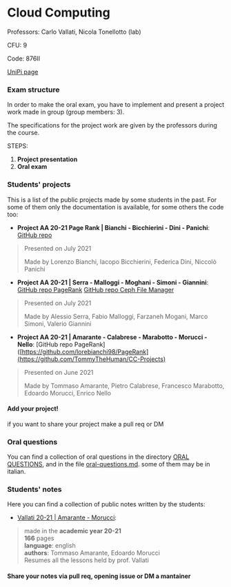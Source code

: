 # Cloud Computing

Professors: Carlo Vallati, Nicola Tonellotto (lab)

CFU: 9

Code: 876II

[UniPi page](https://esami.unipi.it/esami2/programma.php?pg=ects&c=48212)

### Exam structure

In order to make the oral exam, you have to implement and present a project work made in group (group members: 3).

The specifications for the project work are given by the professors during the course.

STEPS:

1. **Project presentation**
2. **Oral exam**

### Students' projects

This is a list of the public projects made by some students in the past. For some of them only the documentation is available, for some others the code too:
- **Project AA 20-21 Page Rank | Bianchi - Bicchierini - Dini - Panichi**: [GitHub repo](https://github.com/lorebianchi98/PageRank)
>Presented on July 2021
>
>Made by Lorenzo Bianchi, Iacopo Bicchierini, Federica Dini, Niccolò Panichi
>
- **Project AA 20-21 | Serra - Malloggi - Moghani - Simoni - Giannini**: [GitHub repo PageRank](https://github.com/lorebianchi98/PageRank) [GitHub repo Ceph File Manager](https://github.com/ValeGian/CephFileManager)
>Presented on July 2021
>
>Made by Alessio Serra, Fabio Malloggi, Farzaneh Mogani, Marco Simoni, Valerio Giannini


- **Project AA 20-21 | Amarante - Calabrese - Marabotto - Morucci - Nello**: [GitHub repo PageRank]([https://github.com/lorebianchi98/PageRank](https://github.com/TommyTheHuman/CC-Projects) 
>Presented on June 2021
>
>Made by Tommaso Amarante, Pietro Calabrese, Francesco Marabotto, Edoardo Morucci, Enrico Nello

#### **Add your project!** 
if you want to share your project make a pull req or DM


### Oral questions

You can find a collection of oral questions in the directory [ORAL QUESTIONS](oral-questions), and in the file [oral-questions.md](oral-questions.md). some of them may be in italian.


### Students' notes

Here you can find a collection of public notes written by the students:

- [Vallati 20-21 | Amarante - Morucci](Vallati_20-21_Lecture_Notes-TommasoAmarante-EdoardoMorucci.pdf):
>made in the **academic year 20-21**<br>
>**166** pages<br>
>**language**: english<br>
>**authors**: Tommaso Amarante, Edoardo Morucci<br>
>Resumes all the lessons held by prof. Vallati

#### Share your notes via pull req, opening issue or DM a mantainer
